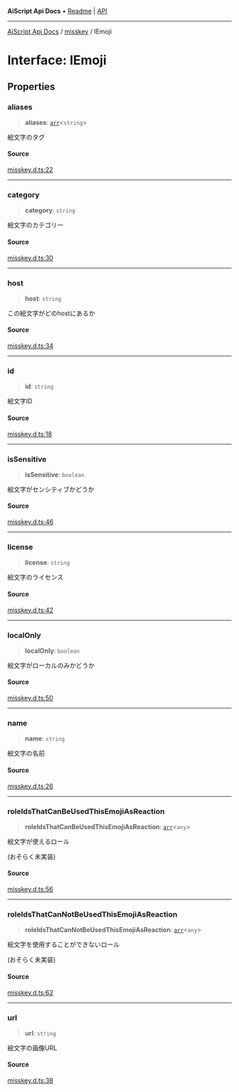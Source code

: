 ---
---
**AiScript Api Docs** • [Readme](../../README.md) \| [API](../../modules.md)

***

[AiScript Api Docs](../../README.md) / [misskey](../README.md) / IEmoji

# Interface: IEmoji

## Properties

### aliases

> **aliases**: [`arr`](../../std/type-aliases/arr.md)\<`string`\>

絵文字のタグ

#### Source

[misskey.d.ts:22](https://github.com/slofp/aitslib/blob/417fe62f0102d90b12040038b8cfc8d08c6859ce/src/misskey.d.ts#L22)

***

### category

> **category**: `string`

絵文字のカテゴリー

#### Source

[misskey.d.ts:30](https://github.com/slofp/aitslib/blob/417fe62f0102d90b12040038b8cfc8d08c6859ce/src/misskey.d.ts#L30)

***

### host

> **host**: `string`

この絵文字がどのhostにあるか

#### Source

[misskey.d.ts:34](https://github.com/slofp/aitslib/blob/417fe62f0102d90b12040038b8cfc8d08c6859ce/src/misskey.d.ts#L34)

***

### id

> **id**: `string`

絵文字ID

#### Source

[misskey.d.ts:18](https://github.com/slofp/aitslib/blob/417fe62f0102d90b12040038b8cfc8d08c6859ce/src/misskey.d.ts#L18)

***

### isSensitive

> **isSensitive**: `boolean`

絵文字がセンシティブかどうか

#### Source

[misskey.d.ts:46](https://github.com/slofp/aitslib/blob/417fe62f0102d90b12040038b8cfc8d08c6859ce/src/misskey.d.ts#L46)

***

### license

> **license**: `string`

絵文字のライセンス

#### Source

[misskey.d.ts:42](https://github.com/slofp/aitslib/blob/417fe62f0102d90b12040038b8cfc8d08c6859ce/src/misskey.d.ts#L42)

***

### localOnly

> **localOnly**: `boolean`

絵文字がローカルのみかどうか

#### Source

[misskey.d.ts:50](https://github.com/slofp/aitslib/blob/417fe62f0102d90b12040038b8cfc8d08c6859ce/src/misskey.d.ts#L50)

***

### name

> **name**: `string`

絵文字の名前

#### Source

[misskey.d.ts:26](https://github.com/slofp/aitslib/blob/417fe62f0102d90b12040038b8cfc8d08c6859ce/src/misskey.d.ts#L26)

***

### roleIdsThatCanBeUsedThisEmojiAsReaction

> **roleIdsThatCanBeUsedThisEmojiAsReaction**: [`arr`](../../std/type-aliases/arr.md)\<`any`\>

絵文字が使えるロール

(おそらく未実装)

#### Source

[misskey.d.ts:56](https://github.com/slofp/aitslib/blob/417fe62f0102d90b12040038b8cfc8d08c6859ce/src/misskey.d.ts#L56)

***

### roleIdsThatCanNotBeUsedThisEmojiAsReaction

> **roleIdsThatCanNotBeUsedThisEmojiAsReaction**: [`arr`](../../std/type-aliases/arr.md)\<`any`\>

絵文字を使用することができないロール

(おそらく未実装)

#### Source

[misskey.d.ts:62](https://github.com/slofp/aitslib/blob/417fe62f0102d90b12040038b8cfc8d08c6859ce/src/misskey.d.ts#L62)

***

### url

> **url**: `string`

絵文字の画像URL

#### Source

[misskey.d.ts:38](https://github.com/slofp/aitslib/blob/417fe62f0102d90b12040038b8cfc8d08c6859ce/src/misskey.d.ts#L38)
